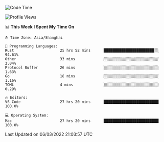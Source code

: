 <!--START_SECTION:waka-->
![Code Time](http://img.shields.io/badge/Code%20Time-1%2C063%20hrs%2019%20mins-blue)

![Profile Views](http://img.shields.io/badge/Profile%20Views-11-blue)

📊 **This Week I Spent My Time On** 

```text
⌚︎ Time Zone: Asia/Shanghai

💬 Programming Languages: 
Rust                     25 hrs 52 mins      ███████████████████████░░   94.61% 
Other                    33 mins             ░░░░░░░░░░░░░░░░░░░░░░░░░   2.04% 
Protocol Buffer          26 mins             ░░░░░░░░░░░░░░░░░░░░░░░░░   1.63% 
Go                       18 mins             ░░░░░░░░░░░░░░░░░░░░░░░░░   1.16% 
TOML                     4 mins              ░░░░░░░░░░░░░░░░░░░░░░░░░   0.29%

🔥 Editors: 
VS Code                  27 hrs 20 mins      █████████████████████████   100.0%

💻 Operating System: 
Mac                      27 hrs 20 mins      █████████████████████████   100.0%

```


 Last Updated on 06/03/2022 21:03:57 UTC
<!--END_SECTION:waka-->
